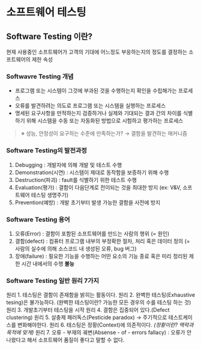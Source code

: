 # 소프트웨어 테스팅

## Software Testing 이란?
현재 사용중인 소프트웨어가 고객의 기대에 어느정도 부응하는지의 정도를 결정하는 소프트웨어의 제한 속성

### Softwavre Testing 개념
- 프로그램 또는 시스템이 그것에 부과된 것을 수행하는지 확인을 수립해가는 프로세스
- 오류를 발견하려는 의도로 프로그램 또는 시스템을 실행하는 프로세스
- 명세된 요구사항을 만적하는지 검증하거나 실제와 기대되는 결과 간의 차이를  식별하기 위해 시스템을 수동 또는 자동화된 방법으로 시험하고 평가하는 프로세스

> ※ 성능, 안정성이 요구하는 수준에 만족하는가? → 결함을 발견하는 매커니즘

### Software Testing의 발전과정
1. Debugging : 개발자에 의해 개발 및 테스트 수행
2. Demonstration(시연) : 시스템이 제대로 동작함을 보증하기 위해 수행
3. Destruction(파괴) : fault를 식별하기 위한 테스트 수행
4. Evaluation(평가) : 결함이 다음단계로 전이되는 것을 최대한 방지 (ex: V&V, 소프트웨어 테스팅 생명주기)
5. Prevention(예방) : 개발 초기부터 발생 가능한 결함을 사전에 방지

### Software Testing 용어
1. 오류(Error) : 결함이 포함된 소프트웨어를 만드는 사람의 행위 (= 원인)
2. 결함(defect) : 컴퓨터 프로그램 내부의 부정확한 절차, 처리 혹은 데이터 정의
(= 사람의 실수에 의해 소스코드 내 생성된 오류, bug 버그)
3. 장애(failure) : 필요한 기능을 수행하는 어떤 요소의 기능 종료 혹은 미리 정리된 제한 시간 내에서의 수행 **불능**

### Software Testing 일반 원리 7가지
원리 1. 테스팅은 결함이 존재함을 밝히는 활동이다.
원리 2. 완벽한 테스팅(Exhaustive tesing)은 불가능하다. (완벽한 테스팅이란? 가능한 모든 경우의 수를 테스팅 하는 것) 
원리 3. 개발초기부터 테스팅을 시작
원리 4. 결함은 집중되어 있다.(Defect clustering)
원리 5. 살충제 패러독스(Pesticide paradox) → 주기적으로 테스트케이스를 변화해야한다.
원리 6. 테스팅은 정황(Context)에 의존적이다. _(정황이란? 맥락과 목적에 맞게)_
원리 7. 오류 - 부재의 궤변(Absense - of - errors fallacy) : 오류가 안나왔다고 해서 소프트웨어 품질이 좋다고 말할 수 없다.
